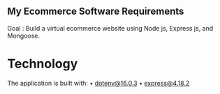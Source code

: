 ## My Ecommerce Software Requirements

Goal : Build a virtual ecommerce website using Node js, Express js, and Mongoose.

# Technology

The application is built with:
• dotenv@16.0.3
• express@4.18.2
